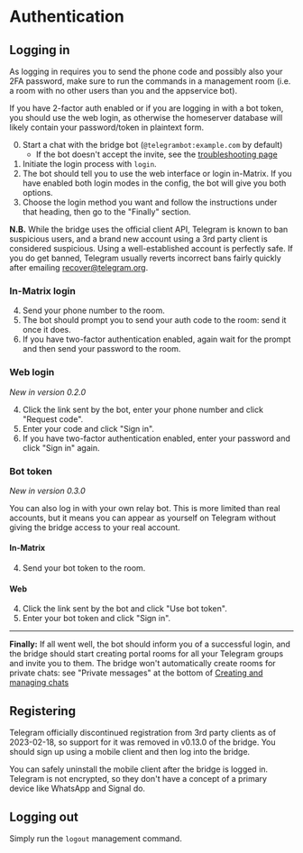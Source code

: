 # Authentication
## Logging in
As logging in requires you to send the phone code and possibly also your 2FA
password, make sure to run the commands in a management room (i.e. a room with
no other users than you and the appservice bot).

If you have 2-factor auth enabled or if you are logging in with a bot token, you
should use the web login, as otherwise the homeserver database will likely
contain your password/token in plaintext form.

0. Start a chat with the bridge bot (`@telegrambot:example.com` by default)
   * If the bot doesn't accept the invite, see the [troubleshooting page](../../general/troubleshooting.md)
1. Initiate the login process with `login`.
2. The bot should tell you to use the web interface or login in-Matrix. If you
   have enabled both login modes in the config, the bot will give you both
   options.
3. Choose the login method you want and follow the instructions under that
   heading, then go to the "Finally" section.

**N.B.** While the bridge uses the official client API, Telegram is known to
ban suspicious users, and a brand new account using a 3rd party client is
considered suspicious. Using a well-established account is perfectly safe.
If you do get banned, Telegram usually reverts incorrect bans fairly quickly
after emailing recover@telegram.org.

### In-Matrix login
4. Send your phone number to the room.
5. The bot should prompt you to send your auth code to the room: send it once it
   does.
6. If you have two-factor authentication enabled, again wait for the prompt and
   then send your password to the room.

### Web login
_New in version 0.2.0_

4. Click the link sent by the bot, enter your phone number and click "Request
   code".
5. Enter your code and click "Sign in".
6. If you have two-factor authentication enabled, enter your password and click
   "Sign in" again.

### Bot token
_New in version 0.3.0_

You can also log in with your own relay bot. This is more limited than real
accounts, but it means you can appear as yourself on Telegram without giving the
bridge access to your real account.

#### In-Matrix
4. Send your bot token to the room.

#### Web
4. Click the link sent by the bot and click "Use bot token".
5. Enter your bot token and click "Sign in".

---

**Finally:** If all went well, the bot should inform you of a successful login,
and the bridge should start creating portal rooms for all your Telegram groups
and invite you to them. The bridge won't automatically create rooms for private
chats: see "Private messages" at the bottom of [Creating and managing chats](./creating-and-managing-chats.md#private-messages)

## Registering
Telegram officially discontinued registration from 3rd party clients as of
2023-02-18, so support for it was removed in v0.13.0 of the bridge. You should
sign up using a mobile client and then log into the bridge.

You can safely uninstall the mobile client after the bridge is logged in.
Telegram is not encrypted, so they don't have a concept of a primary device
like WhatsApp and Signal do.

## Logging out
Simply run the `logout` management command.
